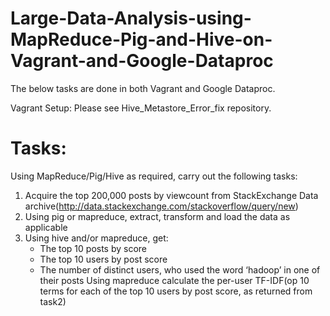 # Large-Data-Analysis-using-MapReduce-Pig-and-Hive-on-Vagrant-and-Google-Dataproc

The below tasks are done in both Vagrant and Google Dataproc. 

Vagrant Setup: Please see Hive_Metastore_Error_fix repository.

# Tasks:
Using MapReduce/Pig/Hive as required, carry out the following tasks:
1. Acquire the top 200,000 posts by viewcount from StackExchange Data archive(http://data.stackexchange.com/stackoverflow/query/new)
2. Using pig or mapreduce, extract, transform and load the data as applicable
3. Using hive and/or mapreduce, get:
   * The top 10 posts by score
   * The top 10 users by post score
   * The number of distinct users, who used the word ‘hadoop’ in one of their posts
     Using mapreduce calculate the per-user TF-IDF(op 10 terms for each of the top 10 users by post score, as returned from        task2)
